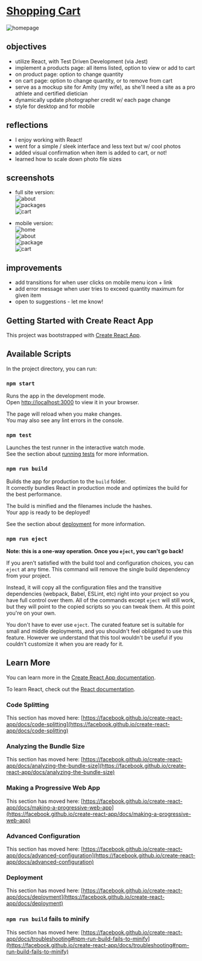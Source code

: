 # [Shopping Cart](https://connorwarme.github.io/shopping-cart/)  
![homepage](https://github.com/connorwarme/shopping-cart/blob/main/screenshots/home-full.png?raw=true "homepage preview")  
  
## objectives  
* utilize React, with Test Driven Development (via Jest)  
* implement a products page: all items listed, option to view or add to cart  
* on product page: option to change quantity  
* on cart page: option to change quantity, or to remove from cart  
* serve as a mockup site for Amity (my wife), as she'll need a site as a pro athlete and certified dietician  
* dynamically update photographer credit w/ each page change  
* style for desktop and for mobile  
  
## reflections  
* I enjoy working with React!  
* went for a simple / sleek interface and less text but w/ cool photos  
* added visual confirmation when item is added to cart, or not!  
* learned how to scale down photo file sizes  
  
## screenshots  
* full site version:  
![about](https://github.com/connorwarme/shopping-cart/blob/main/screenshots/about-full.png?raw=true "about")  
![packages](https://github.com/connorwarme/shopping-cart/blob/main/screenshots/packages-full.png?raw=true "packages")  
![cart](https://github.com/connorwarme/shopping-cart/blob/main/screenshots/cart-full.png?raw=true "cart")  
  
* mobile version:  
![home](https://github.com/connorwarme/shopping-cart/blob/main/screenshots/home-mobile.png?raw=true "home")  
![about](https://github.com/connorwarme/shopping-cart/blob/main/screenshots/aboutA-mobile.png?raw=true "about")  
![package](https://github.com/connorwarme/shopping-cart/blob/main/screenshots/package-mobile.png?raw=true "package")  
![cart](https://github.com/connorwarme/shopping-cart/blob/main/screenshots/cart-mobile.png?raw=true "cart")  
  
## improvements  
* add transitions for when user clicks on mobile menu icon + link  
* add error message when user tries to exceed quantity maximum for given item  
* open to suggestions - let me know!  
  
  
  
## Getting Started with Create React App

This project was bootstrapped with [Create React App](https://github.com/facebook/create-react-app).

## Available Scripts

In the project directory, you can run:

### `npm start`

Runs the app in the development mode.\
Open [http://localhost:3000](http://localhost:3000) to view it in your browser.

The page will reload when you make changes.\
You may also see any lint errors in the console.

### `npm test`

Launches the test runner in the interactive watch mode.\
See the section about [running tests](https://facebook.github.io/create-react-app/docs/running-tests) for more information.

### `npm run build`

Builds the app for production to the `build` folder.\
It correctly bundles React in production mode and optimizes the build for the best performance.

The build is minified and the filenames include the hashes.\
Your app is ready to be deployed!

See the section about [deployment](https://facebook.github.io/create-react-app/docs/deployment) for more information.

### `npm run eject`

**Note: this is a one-way operation. Once you `eject`, you can't go back!**

If you aren't satisfied with the build tool and configuration choices, you can `eject` at any time. This command will remove the single build dependency from your project.

Instead, it will copy all the configuration files and the transitive dependencies (webpack, Babel, ESLint, etc) right into your project so you have full control over them. All of the commands except `eject` will still work, but they will point to the copied scripts so you can tweak them. At this point you're on your own.

You don't have to ever use `eject`. The curated feature set is suitable for small and middle deployments, and you shouldn't feel obligated to use this feature. However we understand that this tool wouldn't be useful if you couldn't customize it when you are ready for it.

## Learn More

You can learn more in the [Create React App documentation](https://facebook.github.io/create-react-app/docs/getting-started).

To learn React, check out the [React documentation](https://reactjs.org/).

### Code Splitting

This section has moved here: [https://facebook.github.io/create-react-app/docs/code-splitting](https://facebook.github.io/create-react-app/docs/code-splitting)

### Analyzing the Bundle Size

This section has moved here: [https://facebook.github.io/create-react-app/docs/analyzing-the-bundle-size](https://facebook.github.io/create-react-app/docs/analyzing-the-bundle-size)

### Making a Progressive Web App

This section has moved here: [https://facebook.github.io/create-react-app/docs/making-a-progressive-web-app](https://facebook.github.io/create-react-app/docs/making-a-progressive-web-app)

### Advanced Configuration

This section has moved here: [https://facebook.github.io/create-react-app/docs/advanced-configuration](https://facebook.github.io/create-react-app/docs/advanced-configuration)

### Deployment

This section has moved here: [https://facebook.github.io/create-react-app/docs/deployment](https://facebook.github.io/create-react-app/docs/deployment)

### `npm run build` fails to minify

This section has moved here: [https://facebook.github.io/create-react-app/docs/troubleshooting#npm-run-build-fails-to-minify](https://facebook.github.io/create-react-app/docs/troubleshooting#npm-run-build-fails-to-minify)
